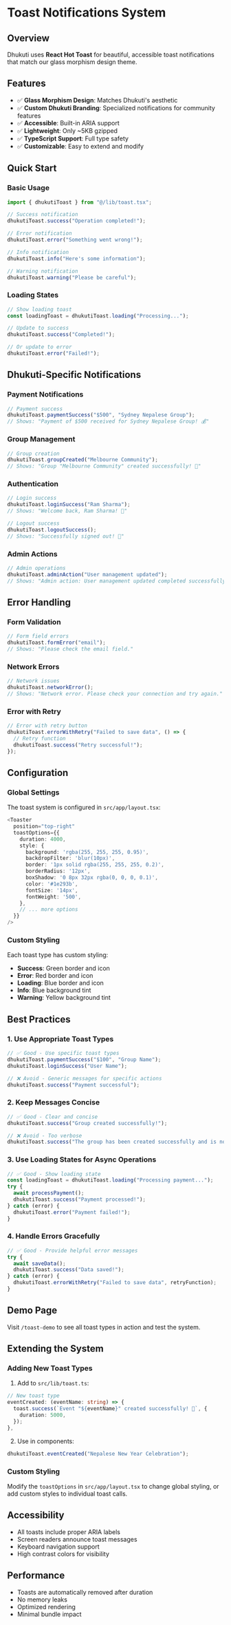 # Toast Notifications System

## Overview

Dhukuti uses **React Hot Toast** for beautiful, accessible toast notifications that match our glass morphism design theme.

## Features

- ✅ **Glass Morphism Design**: Matches Dhukuti's aesthetic
- ✅ **Custom Dhukuti Branding**: Specialized notifications for community features
- ✅ **Accessible**: Built-in ARIA support
- ✅ **Lightweight**: Only ~5KB gzipped
- ✅ **TypeScript Support**: Full type safety
- ✅ **Customizable**: Easy to extend and modify

## Quick Start

### Basic Usage

```typescript
import { dhukutiToast } from "@/lib/toast.tsx";

// Success notification
dhukutiToast.success("Operation completed!");

// Error notification
dhukutiToast.error("Something went wrong!");

// Info notification
dhukutiToast.info("Here's some information");

// Warning notification
dhukutiToast.warning("Please be careful");
```

### Loading States

```typescript
// Show loading toast
const loadingToast = dhukutiToast.loading("Processing...");

// Update to success
dhukutiToast.success("Completed!");

// Or update to error
dhukutiToast.error("Failed!");
```

## Dhukuti-Specific Notifications

### Payment Notifications

```typescript
// Payment success
dhukutiToast.paymentSuccess("$500", "Sydney Nepalese Group");
// Shows: "Payment of $500 received for Sydney Nepalese Group! 💰"
```

### Group Management

```typescript
// Group creation
dhukutiToast.groupCreated("Melbourne Community");
// Shows: "Group "Melbourne Community" created successfully! 👥"
```

### Authentication

```typescript
// Login success
dhukutiToast.loginSuccess("Ram Sharma");
// Shows: "Welcome back, Ram Sharma! 🎉"

// Logout success
dhukutiToast.logoutSuccess();
// Shows: "Successfully signed out! 👋"
```

### Admin Actions

```typescript
// Admin operations
dhukutiToast.adminAction("User management updated");
// Shows: "Admin action: User management updated completed successfully! 🛡️"
```

## Error Handling

### Form Validation

```typescript
// Form field errors
dhukutiToast.formError("email");
// Shows: "Please check the email field."
```

### Network Errors

```typescript
// Network issues
dhukutiToast.networkError();
// Shows: "Network error. Please check your connection and try again."
```

### Error with Retry

```typescript
// Error with retry button
dhukutiToast.errorWithRetry("Failed to save data", () => {
  // Retry function
  dhukutiToast.success("Retry successful!");
});
```

## Configuration

### Global Settings

The toast system is configured in `src/app/layout.tsx`:

```typescript
<Toaster
  position="top-right"
  toastOptions={{
    duration: 4000,
    style: {
      background: 'rgba(255, 255, 255, 0.95)',
      backdropFilter: 'blur(10px)',
      border: '1px solid rgba(255, 255, 255, 0.2)',
      borderRadius: '12px',
      boxShadow: '0 8px 32px rgba(0, 0, 0, 0.1)',
      color: '#1e293b',
      fontSize: '14px',
      fontWeight: '500',
    },
    // ... more options
  }}
/>
```

### Custom Styling

Each toast type has custom styling:

- **Success**: Green border and icon
- **Error**: Red border and icon  
- **Loading**: Blue border and icon
- **Info**: Blue background tint
- **Warning**: Yellow background tint

## Best Practices

### 1. Use Appropriate Toast Types

```typescript
// ✅ Good - Use specific toast types
dhukutiToast.paymentSuccess("$100", "Group Name");
dhukutiToast.loginSuccess("User Name");

// ❌ Avoid - Generic messages for specific actions
dhukutiToast.success("Payment successful");
```

### 2. Keep Messages Concise

```typescript
// ✅ Good - Clear and concise
dhukutiToast.success("Group created successfully!");

// ❌ Avoid - Too verbose
dhukutiToast.success("The group has been created successfully and is now ready for members to join!");
```

### 3. Use Loading States for Async Operations

```typescript
// ✅ Good - Show loading state
const loadingToast = dhukutiToast.loading("Processing payment...");
try {
  await processPayment();
  dhukutiToast.success("Payment processed!");
} catch (error) {
  dhukutiToast.error("Payment failed!");
}
```

### 4. Handle Errors Gracefully

```typescript
// ✅ Good - Provide helpful error messages
try {
  await saveData();
  dhukutiToast.success("Data saved!");
} catch (error) {
  dhukutiToast.errorWithRetry("Failed to save data", retryFunction);
}
```

## Demo Page

Visit `/toast-demo` to see all toast types in action and test the system.

## Extending the System

### Adding New Toast Types

1. Add to `src/lib/toast.ts`:

```typescript
// New toast type
eventCreated: (eventName: string) => {
  toast.success(`Event "${eventName}" created successfully! 📅`, {
    duration: 5000,
  });
},
```

2. Use in components:

```typescript
dhukutiToast.eventCreated("Nepalese New Year Celebration");
```

### Custom Styling

Modify the `toastOptions` in `src/app/layout.tsx` to change global styling, or add custom styles to individual toast calls.

## Accessibility

- All toasts include proper ARIA labels
- Screen readers announce toast messages
- Keyboard navigation support
- High contrast colors for visibility

## Performance

- Toasts are automatically removed after duration
- No memory leaks
- Optimized rendering
- Minimal bundle impact 